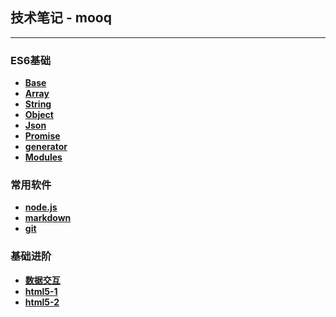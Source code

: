 ## 技术笔记 - mooq
---
### ES6基础
- **[Base](/md/base.md)** 
- **[Array](/md/array.md)** 
- **[String](/md/string.md)** 
- **[Object](/md/Object.md)**
- **[Json](/md/Json.md)**
- **[Promise](/md/Promise.md)**
- **[generator](/md/generator.md)**
- **[Modules](/md/modules.md)**
### 常用软件
- **[node.js](/md/node.md)**
- **[markdown](/md/markdown.md)**
- **[git](/md/git.md)**
### 基础进阶
- **[数据交互](/md/数据交互.md)**
- **[html5-1](/md/html5-1.md)**
- **[html5-2](/md/html5-2.md)**